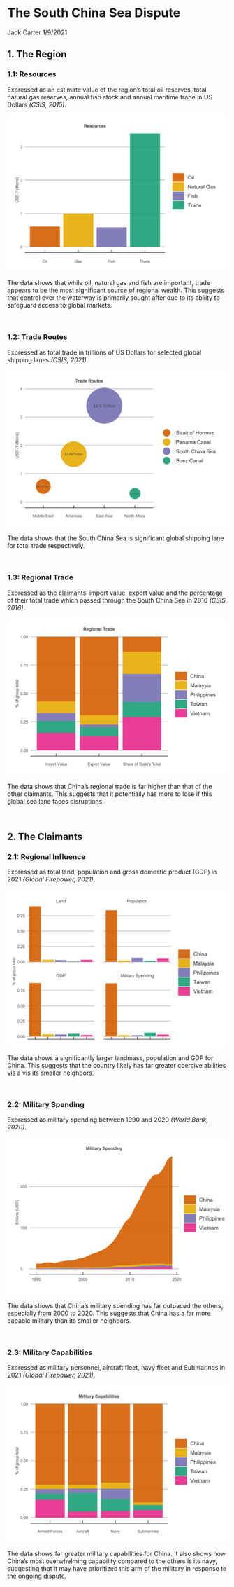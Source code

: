 The South China Sea Dispute
================
Jack Carter
1/9/2021

## **1. The Region**

### **1.1: Resources**

Expressed as an estimate value of the region’s total oil reserves, total
natural gas reserves, annual fish stock and annual maritime trade in US
Dollars *(CSIS, 2015)*.

![](The_South_China_Sea_files/figure-gfm/unnamed-chunk-1-1.png)<!-- -->

The data shows that while oil, natural gas and fish are important, trade
appears to be the most significant source of regional wealth. This
suggests that control over the waterway is primarily sought after due to
its ability to safeguard access to global markets.

 

### **1.2: Trade Routes**

Expressed as total trade in trillions of US Dollars for selected global
shipping lanes *(CSIS, 2021)*.

![](The_South_China_Sea_files/figure-gfm/unnamed-chunk-2-1.png)<!-- -->

The data shows that the South China Sea is significant global shipping
lane for total trade respectively.

 

### **1.3: Regional Trade**

Expressed as the claimants’ import value, export value and the
percentage of their total trade which passed through the South China Sea
in 2016 *(CSIS, 2016)*.

![](The_South_China_Sea_files/figure-gfm/unnamed-chunk-3-1.png)<!-- -->

The data shows that China’s regional trade is far higher than that of
the other claimants. This suggests that it potentially has more to lose
if this global sea lane faces disruptions.

 

## **2. The Claimants**

### **2.1: Regional Influence**

Expressed as total land, population and gross domestic product (GDP) in
2021 *(Global Firepower, 2021)*.

![](The_South_China_Sea_files/figure-gfm/unnamed-chunk-4-1.png)<!-- -->

The data shows a significantly larger landmass, population and GDP for
China. This suggests that the country likely has far greater coercive
abilities vis a vis its smaller neighbors.

 

### **2.2: Military Spending**

Expressed as military spending between 1990 and 2020 *(World Bank,
2020)*.

![](The_South_China_Sea_files/figure-gfm/unnamed-chunk-5-1.png)<!-- -->

The data shows that China’s military spending has far outpaced the
others, especially from 2000 to 2020. This suggests that China has a far
more capable military than its smaller neighbors.

 

### **2.3: Military Capabilities**

Expressed as military personnel, aircraft fleet, navy fleet and
Submarines in 2021 *(Global Firepower, 2021)*.

![](The_South_China_Sea_files/figure-gfm/unnamed-chunk-6-1.png)<!-- -->

The data shows far greater military capabilities for China. It also
shows how China’s most overwhelming capability compared to the others is
its navy, suggesting that it may have prioritized this arm of the
military in response to the ongoing dispute.
